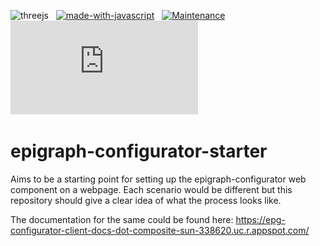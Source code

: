 ![threejs](https://img.shields.io/badge/ThreeJs-black?style=for-the-badge&logo=three.js&logoColor=white)&nbsp;&nbsp;
[![made-with-javascript](https://img.shields.io/badge/Made%20with-JavaScript-1f425f.svg)](https://www.javascript.com)&nbsp;&nbsp;
[![Maintenance](https://img.shields.io/badge/Maintained%3F-yes-green.svg)](https://GitHub.com/Naereen/StrapDown.js/graphs/commit-activity)&nbsp;&nbsp;
[![Npm package license](https://badgen.net/npm/llicense/discord.js)](https://npmjs.com/package/discord.js)&nbsp;&nbsp;

# epigraph-configurator-starter
Aims to be a starting point for setting up the epigraph-configurator web component on a webpage. 
Each scenario would be different but this repository should give a clear idea of what the process looks like.



The documentation for the same could be found here: https://epg-configurator-client-docs-dot-composite-sun-338620.uc.r.appspot.com/
